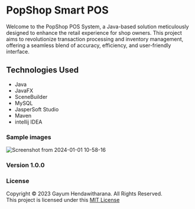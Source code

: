 # PopShop Smart POS
Welcome to the PopShop POS System, a Java-based solution meticulously designed to enhance the retail experience for shop owners. This project aims to revolutionize transaction processing and inventory management, offering a seamless blend of accuracy, efficiency, and user-friendly interface.

## Technologies Used

- Java
- JavaFX
- SceneBuilder
- MySQL
- JasperSoft Studio
- Maven
- intellij IDEA

### Sample images
![Screenshot from 2024-01-01 10-58-16](https://github.com/gayumSasiri/PopShop-POS-System/assets/138274096/e559f35a-fe02-497e-9d05-d2908450e7e0)

### Version 1.0.0

### License
Copyright &copy; 2023 Gayum Hendawitharana. All Rights Reserved.<br>
This project is licensed under this [MIT License](LICENSE.txt)



